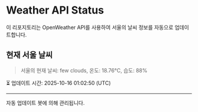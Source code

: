 
# Weather API Status

이 리포지토리는 OpenWeather API를 사용하여 서울의 날씨 정보를 자동으로 업데이트합니다.

## 현재 서울 날씨
> 서울의 현재 날씨: few clouds, 온도: 18.76°C, 습도: 88%

⏳ 업데이트 시간: 2025-10-16 01:02:50 (UTC)

---
자동 업데이트 봇에 의해 관리됩니다.
